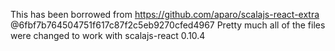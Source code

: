 This has been borrowed from https://github.com/aparo/scalajs-react-extra @6fbf7b764504751f617c87f2c5eb9270cfed4967
Pretty much all of the files were changed to work with scalajs-react 0.10.4
